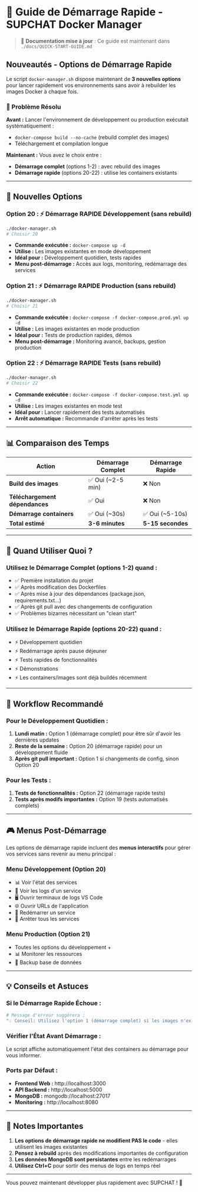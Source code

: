 # 🚀 Guide de Démarrage Rapide - SUPCHAT Docker Manager

> 📍 **Documentation mise à jour** : Ce guide est maintenant dans `./docs/QUICK-START-GUIDE.md`

## Nouveautés - Options de Démarrage Rapide

Le script `docker-manager.sh` dispose maintenant de **3 nouvelles options** pour lancer rapidement vos environnements sans avoir à rebuilder les images Docker à chaque fois.

### 🎯 Problème Résolu

**Avant :** Lancer l'environnement de développement ou production exécutait systématiquement :
- `docker-compose build --no-cache` (rebuild complet des images)
- Téléchargement et compilation longue

**Maintenant :** Vous avez le choix entre :
- **Démarrage complet** (options 1-2) : avec rebuild des images
- **Démarrage rapide** (options 20-22) : utilise les containers existants

---

## 🔧 Nouvelles Options

### Option 20 : ⚡ Démarrage RAPIDE Développement (sans rebuild)
```bash
./docker-manager.sh
# Choisir 20
```
- **Commande exécutée :** `docker-compose up -d`
- **Utilise :** Les images existantes en mode développement
- **Idéal pour :** Développement quotidien, tests rapides
- **Menu post-démarrage :** Accès aux logs, monitoring, redémarrage des services

### Option 21 : ⚡ Démarrage RAPIDE Production (sans rebuild)
```bash
./docker-manager.sh
# Choisir 21
```
- **Commande exécutée :** `docker-compose -f docker-compose.prod.yml up -d`
- **Utilise :** Les images existantes en mode production
- **Idéal pour :** Tests de production rapides, démos
- **Menu post-démarrage :** Monitoring avancé, backups, gestion production

### Option 22 : ⚡ Démarrage RAPIDE Tests (sans rebuild)
```bash
./docker-manager.sh
# Choisir 22
```
- **Commande exécutée :** `docker-compose -f docker-compose.test.yml up -d`
- **Utilise :** Les images existantes en mode test
- **Idéal pour :** Lancer rapidement des tests automatisés
- **Arrêt automatique :** Recommande d'arrêter après les tests

---

## 📊 Comparaison des Temps

| Action | Démarrage Complet | Démarrage Rapide |
|--------|-------------------|------------------|
| **Build des images** | ✅ Oui (~2-5 min) | ❌ Non |
| **Téléchargement dépendances** | ✅ Oui | ❌ Non |
| **Démarrage containers** | ✅ Oui (~30s) | ✅ Oui (~5-10s) |
| **Total estimé** | **3-6 minutes** | **5-15 secondes** |

---

## 🎯 Quand Utiliser Quoi ?

### Utilisez le **Démarrage Complet** (options 1-2) quand :
- ✅ Première installation du projet
- ✅ Après modification des Dockerfiles
- ✅ Après mise à jour des dépendances (package.json, requirements.txt...)
- ✅ Après git pull avec des changements de configuration
- ✅ Problèmes bizarres nécessitant un "clean start"

### Utilisez le **Démarrage Rapide** (options 20-22) quand :
- ⚡ Développement quotidien
- ⚡ Redémarrage après pause déjeuner
- ⚡ Tests rapides de fonctionnalités
- ⚡ Démonstrations
- ⚡ Les containers/images sont déjà buildés récemment

---

## 🔄 Workflow Recommandé

### Pour le Développement Quotidien :
1. **Lundi matin :** Option 1 (démarrage complet) pour être sûr d'avoir les dernières updates
2. **Reste de la semaine :** Option 20 (démarrage rapide) pour un développement fluide
3. **Après git pull important :** Option 1 si changements de config, sinon Option 20

### Pour les Tests :
1. **Tests de fonctionnalités :** Option 22 (démarrage rapide tests)
2. **Tests après modifs importantes :** Option 19 (tests automatisés complets)

---

## 🎮 Menus Post-Démarrage

Les options de démarrage rapide incluent des **menus interactifs** pour gérer vos services sans revenir au menu principal :

### Menu Développement (Option 20)
- 📊 Voir l'état des services
- 📝 Voir les logs d'un service
- 🖥️ Ouvrir terminaux de logs VS Code
- 🌐 Ouvrir URLs de l'application
- 🔄 Redémarrer un service
- 🛑 Arrêter tous les services

### Menu Production (Option 21)
- Toutes les options du développement +
- 📊 Monitorer les ressources
- 💾 Backup base de données

---

## 💡 Conseils et Astuces

### Si le Démarrage Rapide Échoue :
```bash
# Message d'erreur suggérera :
"💡 Conseil: Utilisez l'option 1 (démarrage complet) si les images n'existent pas"
```

### Vérifier l'État Avant Démarrage :
Le script affiche automatiquement l'état des containers au démarrage pour vous informer.

### Ports par Défaut :
- **Frontend Web :** http://localhost:3000
- **API Backend :** http://localhost:5000  
- **MongoDB :** mongodb://localhost:27017
- **Monitoring :** http://localhost:8080

---

## 🚨 Notes Importantes

1. **Les options de démarrage rapide ne modifient PAS le code** - elles utilisent les images existantes
2. **Pensez à rebuild** après des modifications importantes de configuration
3. **Les données MongoDB sont persistantes** entre les redémarrages
4. **Utilisez Ctrl+C** pour sortir des menus de logs en temps réel

---

Vous pouvez maintenant développer plus rapidement avec SUPCHAT ! 🎉
